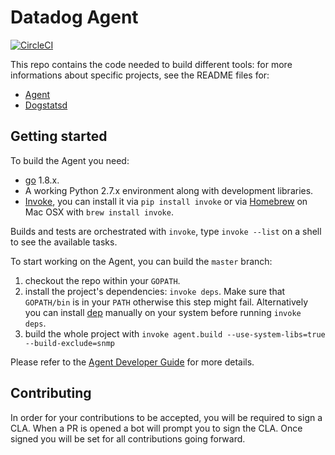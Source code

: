 # Datadog Agent

[![CircleCI](https://circleci.com/gh/DataDog/datadog-agent/tree/master.svg?style=svg&circle-token=dbcee3f02b9c3fe5f142bfc5ecb735fdec34b643)](https://circleci.com/gh/DataDog/datadog-agent/tree/master)

This repo contains the code needed to build different tools: for more informations
about specific projects, see the README files for:
 * [Agent](cmd/agent/README.md)
 * [Dogstatsd](cmd/dogstatsd/README.md)

## Getting started

To build the Agent you need:
 * [go](https://golang.org/doc/install) 1.8.x.
 * A working Python 2.7.x environment along with development libraries.
 * [Invoke](http://www.pyinvoke.org/installing.html), you can install it via
   `pip install invoke` or via [Homebrew](https://brew.sh) on Mac OSX with
   `brew install invoke`.

Builds and tests are orchestrated with `invoke`, type `invoke --list` on a shell
to see the available tasks.

To start working on the Agent, you can build the `master` branch:

1. checkout the repo within your `GOPATH`.
2. install the project's dependencies: `invoke deps`.
   Make sure that `GOPATH/bin` is in your `PATH` otherwise this step might fail.
   Alternatively  you can install [dep](https://github.com/golang/dep) manually
   on your system before running `invoke deps`.
3. build the whole project with `invoke agent.build --use-system-libs=true --build-exclude=snmp`

Please refer to the [Agent Developer Guide](docs/dev/README.md) for more details.

## Contributing

In order for your contributions to be accepted, you will be required to sign a CLA.
When a PR is opened a bot will prompt you to sign the CLA. Once signed you will
be set for all contributions going forward.

